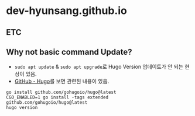 # dev-hyunsang.github.io

## ETC

## Why not basic command Update?
- `sudo apt update` & `sudo apt upgrade`로 Hugo Version 업데이트가 안 되는 현상이 있음.
- [GitHub - Hugo](https://github.com/gohugoio/hugo)를 보면 관련된 내용이 있음.

```shell
go install github.com/gohugoio/hugo@latest
CGO_ENABLED=1 go install -tags extended github.com/gohugoio/hugo@latest
hugo version
```